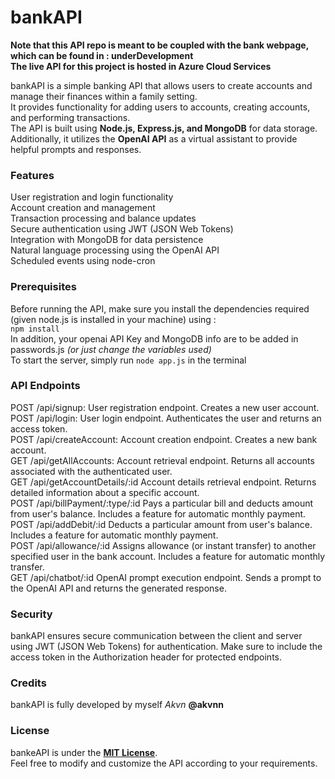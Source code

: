 # bankAPI
__Note that this API repo is meant to be coupled with the bank webpage, which can be found in : underDevelopment__ <br>
__The live API for this project is hosted in Azure Cloud Services__

bankAPI is a simple banking API that allows users to create accounts and manage their finances within a family setting.  <br>
It provides functionality for adding users to accounts, creating accounts, and performing transactions. <br>
The API is built using __Node.js, Express.js, and MongoDB__ for data storage. Additionally, it utilizes the __OpenAI API__ as a virtual assistant to provide helpful prompts and responses.

### Features
User registration and login functionality<br>
Account creation and management<br>
Transaction processing and balance updates<br>
Secure authentication using JWT (JSON Web Tokens) <br>
Integration with MongoDB for data persistence<br>
Natural language processing using the OpenAI API<br>
Scheduled events using node-cron <br>
### Prerequisites
Before running the API, make sure you install the dependencies required (given node.js is installed in your machine) using : <br>
`npm install`<br>
In addition, your openai API Key and MongoDB info are to be added in passwords.js  _(or just change the variables used)_ <br>
To start the server, simply run `node app.js` in the terminal
### API Endpoints
POST /api/signup: User registration endpoint. Creates a new user account.<br>
POST /api/login: User login endpoint. Authenticates the user and returns an access token.<br>
POST /api/createAccount: Account creation endpoint. Creates a new bank account.<br>
GET /api/getAllAccounts: Account retrieval endpoint. Returns all accounts associated with the authenticated user.<br>
GET /api/getAccountDetails/:id Account details retrieval endpoint. Returns detailed information about a specific account.<br>
POST /api/billPayment/:type/:id Pays a particular bill and deducts amount from user's balance. Includes a feature for automatic monthly payment.<br>
POST /api/addDebit/:id Deducts a particular amount from user's balance. Includes a feature for automatic monthly payment.<br>
POST /api/allowance/:id Assigns allowance (or instant transfer) to another specified user in the bank account. Includes a feature for automatic monthly transfer.<br>
GET /api/chatbot/:id OpenAI prompt execution endpoint. Sends a prompt to the OpenAI API and returns the generated response.<br>
### Security
bankAPI ensures secure communication between the client and server using JWT (JSON Web Tokens) for authentication. Make sure to include the access token in the Authorization header for protected endpoints.
### Credits
bankAPI is fully developed by myself _Akvn_ __@akvnn__ 
### License
bankeAPI is under the __[MIT License](LICENSE)__. <br> Feel free to modify and customize the API according to your requirements.
